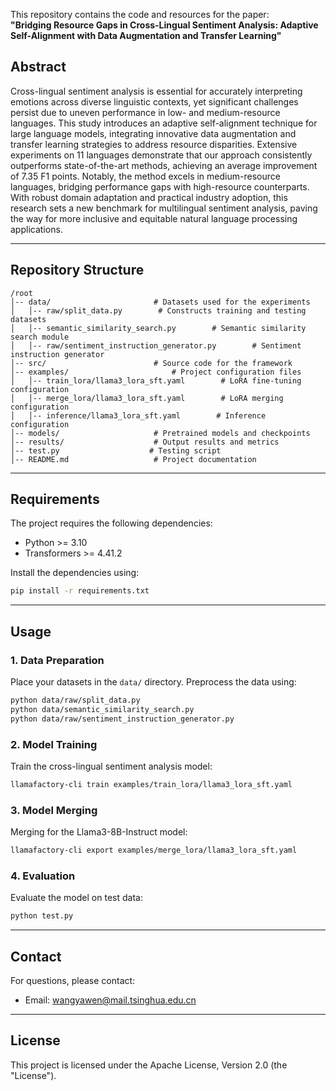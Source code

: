 This repository contains the code and resources for the paper:  
**"Bridging Resource Gaps in Cross-Lingual Sentiment Analysis: Adaptive Self-Alignment with Data Augmentation and Transfer Learning"**  

## Abstract  
Cross-lingual sentiment analysis is essential for accurately interpreting emotions across diverse linguistic contexts, yet significant challenges persist due to uneven performance in low- and medium-resource languages. This study introduces an adaptive self-alignment technique for large language models, integrating innovative data augmentation and transfer learning strategies to address resource disparities. Extensive experiments on 11 languages demonstrate that our approach consistently outperforms state-of-the-art methods, achieving an average improvement of 7.35 F1 points. Notably, the method excels in medium-resource languages, bridging performance gaps with high-resource counterparts. With robust domain adaptation and practical industry adoption, this research sets a new benchmark for multilingual sentiment analysis, paving the way for more inclusive and equitable natural language processing applications.


---

## Repository Structure  
```
/root  
│-- data/                       # Datasets used for the experiments
│   │-- raw/split_data.py        # Constructs training and testing datasets
│   │-- semantic_similarity_search.py        # Semantic similarity search module
│   │-- raw/sentiment_instruction_generator.py        # Sentiment instruction generator
│-- src/                        # Source code for the framework
│-- examples/                       # Project configuration files
│   │-- train_lora/llama3_lora_sft.yaml        # LoRA fine-tuning configuration
│   │-- merge_lora/llama3_lora_sft.yaml        # LoRA merging configuration
│   │-- inference/llama3_lora_sft.yaml        # Inference configuration
│-- models/                     # Pretrained models and checkpoints  
│-- results/                    # Output results and metrics
│-- test.py                    # Testing script 
│-- README.md                   # Project documentation  
```


---

## Requirements  
The project requires the following dependencies:  
- Python >= 3.10
- Transformers >= 4.41.2   

Install the dependencies using:  
```bash
pip install -r requirements.txt
```

---


## Usage  

### 1. Data Preparation  
Place your datasets in the `data/` directory. Preprocess the data using:  
```bash
python data/raw/split_data.py
python data/semantic_similarity_search.py 
python data/raw/sentiment_instruction_generator.py
```

### 2. Model Training  
Train the cross-lingual sentiment analysis model:  
```bash
llamafactory-cli train examples/train_lora/llama3_lora_sft.yaml
```

### 3. Model Merging  
Merging for the Llama3-8B-Instruct model:  
```bash
llamafactory-cli export examples/merge_lora/llama3_lora_sft.yaml
```

### 4. Evaluation  
Evaluate the model on test data:  
```bash
python test.py
```

---


## Contact  
For questions, please contact:  
- Email: wangyawen@mail.tsinghua.edu.cn 

---

## License  
This project is licensed under the Apache License, Version 2.0 (the "License").

